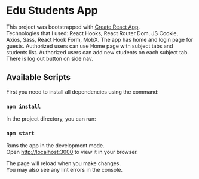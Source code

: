 # Edu Students App

This project was bootstrapped with [Create React App](https://github.com/facebook/create-react-app).\
Technologies that I used: React Hooks, React Router Dom, JS Cookie, Axios, Sass, React Hook Form, MobX.
The app has home and login page for guests. Authorized users can use Home page with subject tabs and students list. Authorized users can add new students on each subject tab. There is log out button on side nav.
## Available Scripts
First you need to install all dependencies using the command:

### `npm install`

In the project directory, you can run:

### `npm start`

Runs the app in the development mode.\
Open [http://localhost:3000](http://localhost:3000) to view it in your browser.

The page will reload when you make changes.\
You may also see any lint errors in the console.
